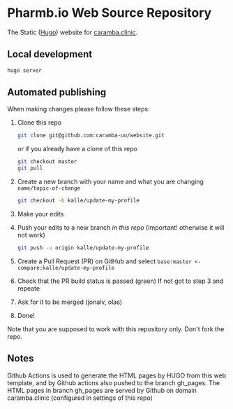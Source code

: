 # Pharmb.io Web Source Repository


The Static ([Hugo](https://gohugo.io)) website for [caramba.clinic](https://caramba.clinic).

## Local development
```bash
hugo server
``` 

## Automated publishing

When making changes please follow these steps:

 1. Clone this repo
 
    ```bash
    git clone git@github.com:caramba-uu/website.git
    ```
    or if you already have a clone of this repo
    ```bash
    git checkout master
    git pull
    ```
 2. Create a new branch with your name and what you are changing `name/topic-of-change`
 
    ```bash
    git checkout -b kalle/update-my-profile
    ```
 3. Make your edits
 4. Push your edits to a new branch *in this repo* (Important! otherwise it will not work)
 
    ```bash
    git push -u origin kalle/update-my-profile
    ```
 5. Create a Pull Request (PR) on GitHub and select `base:master <- compare:kalle/update-my-profile`
 6. Check that the PR build status is passed (green)
    If not got to step 3 and repeate
 7. Ask for it to be merged (jonalv, olas)
 8. Done!

Note that you are supposed to work with this repository only. Don't fork the
repo.

## Notes

Github Actions is used to generate the HTML pages by HUGO from this web template, and by Github actions also pushed to the branch gh_pages. The HTML pages in branch gh_pages are served by Github on domain caramba.clinic (configured in settings of this repo)
